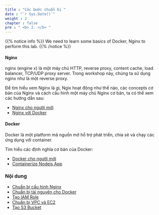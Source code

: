 ```yaml
---
title : "Các bước chuẩn bị "
date : "`r Sys.Date()`"
weight : 2
chapter : false
pre : " <b> 2. </b> "
---
```


{{% notice info %}}
We need to learn some basics of Docker, Nginx to perform this lab.
{{% /notice %}}

#### Nginx
nginx (engine x) là một máy chủ HTTP, reverse proxy, content cache, load balancer, TCP/UDP proxy server. Trong workshop này, chúng ta sử dụng nginx như là một reverse proxy.

Để tìm hiểu xem Nginx là gì, Ngix hoạt động như thế nào, các concepts cơ bản của Nginx và cách cấu hình một máy chủ Nginx cơ bản, ta có thể xem các hướng dẫn sau:
  - [Nginx cho người mới](https://nginx.org/en/docs/beginners_guide.html)
  - [Nginx với Docker](https://www.docker.com/blog/how-to-use-the-official-nginx-docker-image/)

#### Docker
Docker là một platform mã nguồn mở hỗ trợ phát triển, chia sẻ và chạy các ứng dụng với container.

Tìm hiểu các định nghĩa cơ bản của Docker:
  - [Docker cho người mới](https://docs.docker.com/get-started/)
  - [Containerize Nodejs App](https://docs.docker.com/guides/language/nodejs/containerize/)

### Nội dung
  - [Chuẩn bị cấu hình Nginx](2.1-createnginx/)
  - [Chuẩn bị tài nguyên cho Docker](2.2-createdockerresource/)
  - [Tạo IAM Role](2.3-createiamrole/)
  - [Chuẩn bị VPC và EC2](2.4-createec2/)
  - [Tạo S3 Bucket](2.5-creates3bucket/)